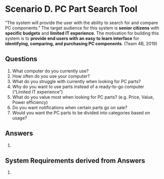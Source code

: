 # Scenario D. PC Part Search Tool

“The system will provide the user with the ability to search for and compare PC components.” 
The target audience for this system is __senior citizens__ with __specific budgets__ and __limited IT experience__. The motivation for building this system is to __provide end users with an easy to learn interface__ for __identifying, comparing, and purchasing PC components__.  (Team 4B, 2019) 

## Questions
1. What computer do you currently use?
2. How often do you use your computer?
3. What do you struggle with currently when looking for PC parts?
4. Why do you want to use parts instead of a ready-to-go computer (“Limited IT experience”)
5. What do you value most when looking for PC parts? (e.g. Price, Value, Power efficiency)
6. Do you want notifications when certain parts go on sale?
7. Would you want the PC parts to be divided into categories based on usage?

## Answers
1. 

## System Requirements derived from Answers
1.
